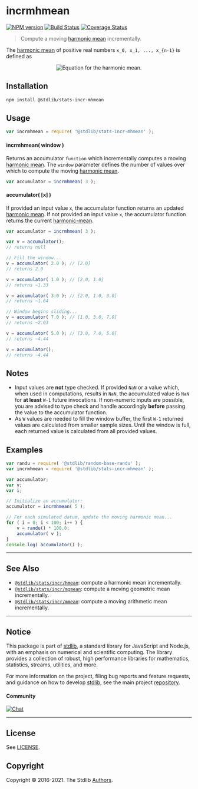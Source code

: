 <!--

@license Apache-2.0

Copyright (c) 2018 The Stdlib Authors.

Licensed under the Apache License, Version 2.0 (the "License");
you may not use this file except in compliance with the License.
You may obtain a copy of the License at

   http://www.apache.org/licenses/LICENSE-2.0

Unless required by applicable law or agreed to in writing, software
distributed under the License is distributed on an "AS IS" BASIS,
WITHOUT WARRANTIES OR CONDITIONS OF ANY KIND, either express or implied.
See the License for the specific language governing permissions and
limitations under the License.

-->

# incrmhmean

[![NPM version][npm-image]][npm-url] [![Build Status][test-image]][test-url] [![Coverage Status][coverage-image]][coverage-url] <!-- [![dependencies][dependencies-image]][dependencies-url] -->

> Compute a moving [harmonic mean][harmonic-mean] incrementally.

<section class="intro">

The [harmonic mean][harmonic-mean] of positive real numbers `x_0, x_1, ..., x_{n-1}` is defined as

<!-- <equation class="equation" label="eq:harmonic_mean" align="center" raw="\begin{align}H &= \frac{n}{\frac{1}{x_0} + \frac{1}{x_1} + \cdots + \frac{1}{x_{n-1}}} \\ &= \frac{n}{\sum_{i=0}^{n-1} \frac{1}{x_i}} \\ &= \biggl( \frac{\sum_{i=0}^{n-1} \frac{1}{x_i}}{n} \biggr)^{-1}\end{align}" alt="Equation for the harmonic mean."> -->

<div class="equation" align="center" data-raw-text="\begin{align}H &amp;= \frac{n}{\frac{1}{x_0} + \frac{1}{x_1} + \cdots + \frac{1}{x_{n-1}}} \\ &amp;= \frac{n}{\sum_{i=0}^{n-1} \frac{1}{x_i}} \\ &amp;= \biggl( \frac{\sum_{i=0}^{n-1} \frac{1}{x_i}}{n} \biggr)^{-1}\end{align}" data-equation="eq:harmonic_mean">
    <img src="https://cdn.jsdelivr.net/gh/stdlib-js/stdlib@0a561712608b99b59d9243f7d478a2e2a019a130/lib/node_modules/@stdlib/stats/incr/mhmean/docs/img/equation_harmonic_mean.svg" alt="Equation for the harmonic mean.">
    <br>
</div>

<!-- </equation> -->

</section>

<!-- /.intro -->

<section class="installation">

## Installation

```bash
npm install @stdlib/stats-incr-mhmean
```

</section>

<section class="usage">

## Usage

```javascript
var incrmhmean = require( '@stdlib/stats-incr-mhmean' );
```

#### incrmhmean( window )

Returns an accumulator `function` which incrementally computes a moving [harmonic mean][harmonic-mean]. The `window` parameter defines the number of values over which to compute the moving [harmonic mean][harmonic-mean].

```javascript
var accumulator = incrmhmean( 3 );
```

#### accumulator( \[x] )

If provided an input value `x`, the accumulator function returns an updated [harmonic mean][harmonic-mean]. If not provided an input value `x`, the accumulator function returns the current [harmonic-mean][harmonic-mean].

```javascript
var accumulator = incrmhmean( 3 );

var v = accumulator();
// returns null

// Fill the window...
v = accumulator( 2.0 ); // [2.0]
// returns 2.0

v = accumulator( 1.0 ); // [2.0, 1.0]
// returns ~1.33

v = accumulator( 3.0 ); // [2.0, 1.0, 3.0]
// returns ~1.64

// Window begins sliding...
v = accumulator( 7.0 ); // [1.0, 3.0, 7.0]
// returns ~2.03

v = accumulator( 5.0 ); // [3.0, 7.0, 5.0]
// returns ~4.44

v = accumulator();
// returns ~4.44
```

</section>

<!-- /.usage -->

<section class="notes">

## Notes

-   Input values are **not** type checked. If provided `NaN` or a value which, when used in computations, results in `NaN`, the accumulated value is `NaN` for **at least** `W-1` future invocations. If non-numeric inputs are possible, you are advised to type check and handle accordingly **before** passing the value to the accumulator function.
-   As `W` values are needed to fill the window buffer, the first `W-1` returned values are calculated from smaller sample sizes. Until the window is full, each returned value is calculated from all provided values.

</section>

<!-- /.notes -->

<section class="examples">

## Examples

<!-- eslint no-undef: "error" -->

```javascript
var randu = require( '@stdlib/random-base-randu' );
var incrmhmean = require( '@stdlib/stats-incr-mhmean' );

var accumulator;
var v;
var i;

// Initialize an accumulator:
accumulator = incrmhmean( 5 );

// For each simulated datum, update the moving harmonic mean...
for ( i = 0; i < 100; i++ ) {
    v = randu() * 100.0;
    accumulator( v );
}
console.log( accumulator() );
```

</section>

<!-- /.examples -->

<!-- Section for related `stdlib` packages. Do not manually edit this section, as it is automatically populated. -->

<section class="related">

* * *

## See Also

-   <span class="package-name">[`@stdlib/stats/incr/hmean`][@stdlib/stats/incr/hmean]</span><span class="delimiter">: </span><span class="description">compute a harmonic mean incrementally.</span>
-   <span class="package-name">[`@stdlib/stats/incr/mgmean`][@stdlib/stats/incr/mgmean]</span><span class="delimiter">: </span><span class="description">compute a moving geometric mean incrementally.</span>
-   <span class="package-name">[`@stdlib/stats/incr/mmean`][@stdlib/stats/incr/mmean]</span><span class="delimiter">: </span><span class="description">compute a moving arithmetic mean incrementally.</span>

</section>

<!-- /.related -->

<!-- Section for all links. Make sure to keep an empty line after the `section` element and another before the `/section` close. -->


<section class="main-repo" >

* * *

## Notice

This package is part of [stdlib][stdlib], a standard library for JavaScript and Node.js, with an emphasis on numerical and scientific computing. The library provides a collection of robust, high performance libraries for mathematics, statistics, streams, utilities, and more.

For more information on the project, filing bug reports and feature requests, and guidance on how to develop [stdlib][stdlib], see the main project [repository][stdlib].

#### Community

[![Chat][chat-image]][chat-url]

---

## License

See [LICENSE][stdlib-license].


## Copyright

Copyright &copy; 2016-2021. The Stdlib [Authors][stdlib-authors].

</section>

<!-- /.stdlib -->

<!-- Section for all links. Make sure to keep an empty line after the `section` element and another before the `/section` close. -->

<section class="links">

[npm-image]: http://img.shields.io/npm/v/@stdlib/stats-incr-mhmean.svg
[npm-url]: https://npmjs.org/package/@stdlib/stats-incr-mhmean

[test-image]: https://github.com/stdlib-js/stats-incr-mhmean/actions/workflows/test.yml/badge.svg
[test-url]: https://github.com/stdlib-js/stats-incr-mhmean/actions/workflows/test.yml

[coverage-image]: https://img.shields.io/codecov/c/github/stdlib-js/stats-incr-mhmean/main.svg
[coverage-url]: https://codecov.io/github/stdlib-js/stats-incr-mhmean?branch=main

<!--

[dependencies-image]: https://img.shields.io/david/stdlib-js/stats-incr-mhmean.svg
[dependencies-url]: https://david-dm.org/stdlib-js/stats-incr-mhmean/main

-->

[chat-image]: https://img.shields.io/gitter/room/stdlib-js/stdlib.svg
[chat-url]: https://gitter.im/stdlib-js/stdlib/

[stdlib]: https://github.com/stdlib-js/stdlib

[stdlib-authors]: https://github.com/stdlib-js/stdlib/graphs/contributors

[stdlib-license]: https://raw.githubusercontent.com/stdlib-js/stats-incr-mhmean/main/LICENSE

[harmonic-mean]: https://en.wikipedia.org/wiki/Harmonic_mean

<!-- <related-links> -->

[@stdlib/stats/incr/hmean]: https://github.com/stdlib-js/stats-incr-hmean

[@stdlib/stats/incr/mgmean]: https://github.com/stdlib-js/stats-incr-mgmean

[@stdlib/stats/incr/mmean]: https://github.com/stdlib-js/stats-incr-mmean

<!-- </related-links> -->

</section>

<!-- /.links -->

